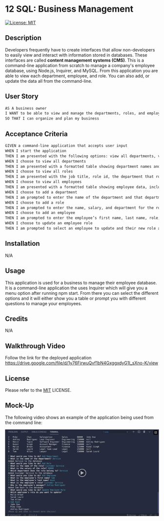 # 12 SQL: Business Management
[![License: MIT](https://img.shields.io/badge/License-MIT-yellow.svg)](https://opensource.org/licenses/MIT)

## Description

Developers frequently have to create interfaces that allow non-developers to easily view and interact with information stored in databases. These interfaces are called **content management systems (CMS)**. This is a command-line application from scratch to manage a company's employee database, using Node.js, Inquirer, and MySQL. From this application you are able to view each department, employee, and role. You can also add, or update the data all from the command-line.

## User Story

```md
AS A business owner
I WANT to be able to view and manage the departments, roles, and employees in my company
SO THAT I can organize and plan my business
```

## Acceptance Criteria

```md
GIVEN a command-line application that accepts user input
WHEN I start the application
THEN I am presented with the following options: view all departments, view all roles, view all employees, add a department, add a role, add an employee, and update an employee role
WHEN I choose to view all departments
THEN I am presented with a formatted table showing department names and department ids
WHEN I choose to view all roles
THEN I am presented with the job title, role id, the department that role belongs to, and the salary for that role
WHEN I choose to view all employees
THEN I am presented with a formatted table showing employee data, including employee ids, first names, last names, job titles, departments, salaries, and managers that the employees report to
WHEN I choose to add a department
THEN I am prompted to enter the name of the department and that department is added to the database
WHEN I choose to add a role
THEN I am prompted to enter the name, salary, and department for the role and that role is added to the database
WHEN I choose to add an employee
THEN I am prompted to enter the employee’s first name, last name, role, and manager, and that employee is added to the database
WHEN I choose to update an employee role
THEN I am prompted to select an employee to update and their new role and this information is updated in the database 
```

## Installation

N/A

## Usage

This application is used for a business to manage their employee database. It is a command-line application the uses Inquirer which will give you a menu option after running npm start. From there you can select the different options and it will either show you a table or prompt you with different questions to manage your employees.

## Credits

N/A

## Walkthrough Video

Follow the link for the deployed application https://drive.google.com/file/d/1y76FirwuQvf1bN4GxggxdyG1I_sXno-K/view

## License

Please refer to the [MIT](https://opensource.org/licenses/MIT) LICENSE.

## Mock-Up

The following video shows an example of the application being used from the command line:

[![A video thumbnail shows the command-line employee management application with a play button overlaying the view.](./Assets/12-sql-homework-video-thumbnail.png)](https://2u-20.wistia.com/medias/2lnle7xnpk)
